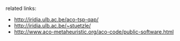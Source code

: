 
related links:
* http://iridia.ulb.ac.be/aco-tsp-qap/
* http://iridia.ulb.ac.be/~stuetzle/
* http://www.aco-metaheuristic.org/aco-code/public-software.html